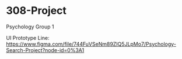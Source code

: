 # 308-Project
Psychology Group 1

UI Prototype Line: https://www.figma.com/file/744FuVSeNm89ZIQ5JLpMo7/Psychology-Search-Project?node-id=0%3A1